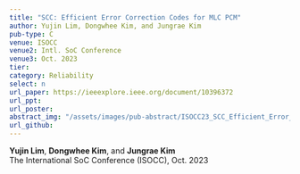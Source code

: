 ```yaml
---
title: "SCC: Efficient Error Correction Codes for MLC PCM"
author: Yujin Lim, Dongwhee Kim, and Jungrae Kim
pub-type: C
venue: ISOCC
venue2: Intl. SoC Conference
venue3: Oct. 2023
tier: 
category: Reliability
select: n
url_paper: https://ieeexplore.ieee.org/document/10396372
url_ppt: 
url_poster: 
abstract_img: "/assets/images/pub-abstract/ISOCC23_SCC_Efficient_Error_Correction.png"
url_github: 
---
```


**Yujin Lim**, **Dongwhee Kim**, and **Jungrae Kim** <br>
The International SoC Conference (ISOCC), Oct. 2023
